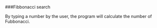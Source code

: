 ﻿###Fibbonacci search

By typing a number by the user, the program will calculate the number of Fubbonacci.
